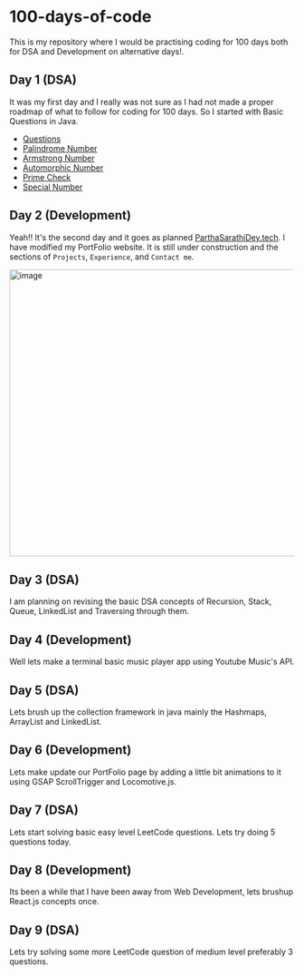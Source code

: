 # 100-days-of-code
This is my repository where I would be practising coding for 100 days both for DSA and Development on alternative days!. 

## Day 1 (DSA)
It was my first day and I really was not sure as I had not made a proper roadmap of what to follow for coding for 100 days. So I started with Basic Questions in Java.
+ [Questions](https://github.com/parthasdey2304/100-days-of-code/blob/main/day_1)
+ [Palindrome Number](https://github.com/parthasdey2304/100-days-of-code/blob/main/day_1/palindrome_number.java)
+ [Armstrong Number](https://github.com/parthasdey2304/100-days-of-code/blob/main/day_1/armstrong_number.java)
+ [Automorphic Number](https://github.com/parthasdey2304/100-days-of-code/blob/main/day_1/automorphic_number.java)
+ [Prime Check](https://github.com/parthasdey2304/100-days-of-code/blob/main/day_1/prime_check.java)
+ [Special Number](https://github.com/parthasdey2304/100-days-of-code/blob/main/day_1/special_number.java)

## Day 2 (Development)
Yeah!! It's the second day and it goes as planned [ParthaSarathiDey.tech](https://parthasarathidey.tech). I have modified my PortFolio website. It is still under construction and the sections of `Projects`, `Experience`, and `Contact me`.

<img width="506" alt="image" src="https://github.com/parthasdey2304/100-days-of-code/assets/131694386/dfe30766-b860-44f0-bf77-7c56b0ead13d">

## Day 3 (DSA)
I am planning on revising the basic DSA concepts of Recursion, Stack, Queue, LinkedList and Traversing through them.

## Day 4 (Development)
Well lets make a terminal basic music player app using Youtube Music's API.


## Day 5 (DSA)
Lets brush up the collection framework in java mainly the Hashmaps, ArrayList and LinkedList.

## Day 6 (Development)
Lets make update our PortFolio page by adding a little bit animations to it using GSAP ScrollTrigger and Locomotive.js.

## Day 7 (DSA)
Lets start solving basic easy level LeetCode questions. Lets try doing 5 questions today.

## Day 8 (Development)
Its been a while that I have been away from Web Development, lets brushup React.js concepts once.

## Day 9 (DSA)
Lets try solving some more LeetCode question of medium level preferably 3 questions.

